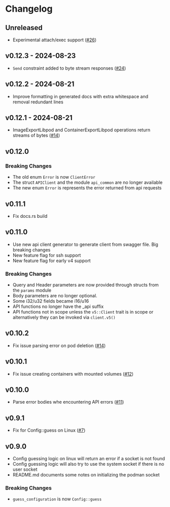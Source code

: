 # Changelog

## Unreleased

* Experimental attach/exec support ([#26](https://github.com/blazzy/podman-rest-client/pull/26))

## v0.12.3 - 2024-08-23

* `Send` constraint added to byte stream responses ([#24](https://github.com/blazzy/podman-rest-client/pull/24))

## v0.12.2 - 2024-08-21

* Improve formatting in generated docs with extra whitespace and removal redundant lines

## v0.12.1 - 2024-08-21

* ImageExportLibpod and ContainerExportLibpod operations return streams of bytes ([#14](https://github.com/blazzy/podman-rest-client/pull/14))

## v0.12.0

### Breaking Changes

* The old enum `Error` is now `ClientError`
* The struct `APIClient` and the module `api_common` are no longer available
* The new enum `Error` is represents the error returned from api requests

## v0.11.1

* Fix docs.rs build

## v0.11.0

* Use new api client generator to generate client from swagger file. Big breaking changes
* New feature flag for ssh support
* New feature flag for early v4 support

### Breaking Changes

* Query and Header parameters are now provided through structs from the `params` module
* Body parameters are no longer optional.
* Some i32/u32 fields became i16/u16
* API functions no longer have the _api suffix
* API functions not in scope unless the `v5::Client` trait is in scope or
alternatively they can be invoked via `client.v5()`

## v0.10.2

* Fix issue parsing error on pod deletion ([#14](https://github.com/blazzy/podman-rest-client/pull/14))

## v0.10.1

* Fix issue creating containers with mounted volumes ([#12](https://github.com/blazzy/podman-rest-client/pull/12))

## v0.10.0

* Parse error bodies whe encountering API errors ([#11](https://github.com/blazzy/podman-rest-client/pull/11))

## v0.9.1

* Fix for Config::guess on Linux ([#7](https://github.com/blazzy/podman-rest-client/pull/7))

## v0.9.0

* Config guessing logic on linux will return an error if a socket is not found
* Config guessing logic will also try to use the system socket if there is no
user socket
* README.md documents some notes on initializing the podman socket

### Breaking Changes

* `guess_configuration` is now `Config::guess`
